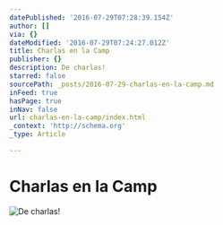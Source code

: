 ```yaml
---
datePublished: '2016-07-29T07:28:39.154Z'
author: []
via: {}
dateModified: '2016-07-29T07:24:27.012Z'
title: Charlas en la Camp
publisher: {}
description: De charlas!
starred: false
sourcePath: _posts/2016-07-29-charlas-en-la-camp.md
inFeed: true
hasPage: true
inNav: false
url: charlas-en-la-camp/index.html
_context: 'http://schema.org'
_type: Article

---
```

# Charlas en la Camp
![De charlas!](https://the-grid-user-content.s3-us-west-2.amazonaws.com/8780a599-926a-4597-a305-823da5bc12ba.jpg)